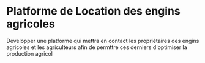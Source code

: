 # Platforme de Location des engins agricoles
 Developper une platforme qui mettra en contact les propriétaires des engins agricoles et les agriculteurs afin de permttre  ces derniers d'optimiser la production agricol